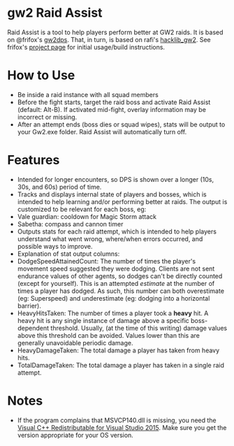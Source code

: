 # gw2 Raid Assist
Raid Assist is a tool to help players perform better at GW2 raids. It is based on @frifox's [gw2dps](https://github.com/frifox/gw2dps/releases). That, in turn, is based on rafi's [hacklib_gw2](http://www.gamerevision.com/showthread.php?3691-Gw2lib&p=45709). See frifox's [project page](https://github.com/frifox/gw2dps) for initial usage/build instructions.

# How to Use
- Be inside a raid instance with all squad members
- Before the fight starts, target the raid boss and activate Raid Assist (default: Alt-B). If activated mid-fight, overlay information may be incorrect or missing.
- After an attempt ends (boss dies or squad wipes), stats will be output to your Gw2.exe folder. Raid Assist will automatically turn off.

# Features
- Intended for longer encounters, so DPS is shown over a longer (10s, 30s, and 60s) period of time.
- Tracks and displays internal state of players and bosses, which is intended to help learning and/or performing better at raids. The output is customized to be relevant for each boss, eg:
 - Vale guardian: cooldown for Magic Storm attack
 - Sabetha: compass and cannon timer
- Outputs stats for each raid attempt, which is intended to help players understand what went wrong, where/when errors occurred, and possible ways to improve.
- Explanation of stat output columns:
 - DodgeSpeedAttainedCount: The number of times the player's movement speed suggested they were dodging. Clients are not sent endurance values of other agents, so dodges can't be directly counted (except for yourself). This is an attempted *estimate* at the number of times a player has dodged. As such, this number can both overestimate (eg: Superspeed) and underestimate (eg: dodging into a horizontal barrier).
 - HeavyHitsTaken: The number of times a player took a **heavy** hit. A heavy hit is any single instance of damage above a specific boss-dependent threshold. Usually, (at the time of this writing) damage values above this threshold can be avoided. Values lower than this are generally unavoidable periodic damage.
 - HeavyDamageTaken: The total damage a player has taken from heavy hits.
 - TotalDamageTaken: The total damage a player has taken in a single raid attempt.

# Notes
 - If the program complains that MSVCP140.dll is missing, you need the [Visual C++ Redistributable for Visual Studio 2015](https://www.microsoft.com/en-us/download/details.aspx?id=48145). Make sure you get the version appropriate for your OS version.
